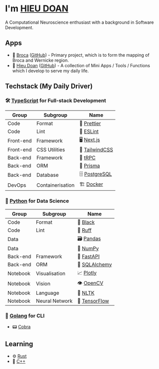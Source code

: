 # I'm [HIEU DOAN](https://hieudoanm.github.io)

A Computational Neuroscience enthusiast with a background in Software Development.

## Apps

- 🧠 [Broca][app-broca] ([GitHub][github-broca]) - Primary project, which is to form the mapping of Broca and Wernicke region.
- 📱 [Hieu Doan][app-hieudoanm] ([GitHub][github-hieudoanm]) - A collection of Mini Apps / Tools / Functions which I develop to serve my daily life.

## Techstack (My Daily Driver)

### 🛠️ [TypeScript][typescript] for Full-stack Development

| Group     | Subgroup         | Name                          |
| --------- | ---------------- | ----------------------------- |
| Code      | Format           | 💅 [Prettier][prettier]       |
| Code      | Lint             | 🧰 [ESLint][eslint]           |
| Front-end | Framework        | 🖥️ [Next.js][next.js]         |
| Front-end | CSS Utilities    | 💅 [TailwindCSS][tailwindcss] |
| Back-end  | Framework        | 🚀 [tRPC][trpc]               |
| Back-end  | ORM              | 🔌 [Prisma][prisma]           |
| Back-end  | Database         | 🗄️ [PostgreSQL][postgresql]   |
| DevOps    | Containerisation | 🏗️ [Docker][docker]           |

### 🐍 [Python][python] for Data Science

| Group    | Subgroup       | Name                        |
| -------- | -------------- | --------------------------- |
| Code     | Format         | 💅 [Black][black]           |
| Code     | Lint           | 🧰 [Ruff][ruff]             |
| Data     |                | 🗃️ [Pandas][pandas]         |
| Data     |                | 🧮 [NumPy][numpy]           |
| Back-end | Framework      | 🚀 [FastAPI][fastapi]       |
| Back-end | ORM            | 🔌 [SQLAlchemy][sqlalchemy] |
| Notebook | Visualisation  | 📈 [Plotly][plotly]         |
| Notebook | Vision         | 👁️ [OpenCV][opencv]         |
| Notebook | Language       | 💬 [NLTK][nltk]             |
| Notebook | Neural Network | 🧠 [TensorFlow][tensorflow] |

### 🦦 [Golang][golang] for CLI

- 📟 [Cobra](https://cobra.dev/)

## Learning

- ⚙️ [Rust][rust]
- 🧰 [C++][cplusplus]

[app-broca]: https://hieudoanm.github.io/broca/
[github-broca]: https://github.com/hieudoanm/broca
[app-hieudoanm]: https://hieudoanm.github.io/
[github-hieudoanm]: https://github.com/hieudoanm.github.io
[black]: https://black.readthedocs.io/en/stable/
[cplusplus]: https://cplusplus.com/
[docker]: https://www.docker.com/
[eslint]: https://eslint.org/
[fastapi]: https://fastapi.tiangolo.com/
[golang]: https://go.dev/
[typescript]: https://www.typescriptlang.org/
[next.js]: https://nextjs.org/
[nltk]: https://www.nltk.org/
[numpy]: https://numpy.org/
[opencv]: https://opencv.org/
[pandas]: https://pandas.pydata.org/
[plotly]: https://plotly.com/
[postgresql]: https://www.postgresql.org/
[prettier]: https://prettier.io/
[prisma]: https://www.prisma.io/
[python]: https://www.python.org/
[ruff]: https://docs.astral.sh/ruff/
[rust]: https://www.rust-lang.org/
[sqlalchemy]: https://www.sqlalchemy.org/
[tailwindcss]: https://tailwindcss.com/
[tensorflow]: https://www.tensorflow.org
[trpc]: https://trpc.io/
